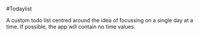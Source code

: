 
#Todaylist

A custom todo list centred around the idea of focussing on a single day at a time. If possible, the app will contain no time values.